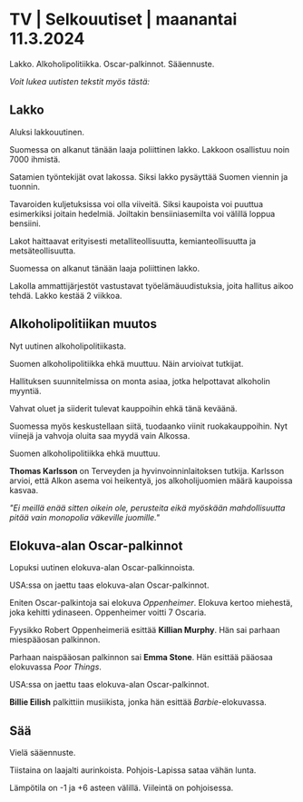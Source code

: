 # TV \| Selkouutiset \| maanantai 11.3.2024

Lakko. Alkoholipolitiikka. Oscar-palkinnot. Sääennuste.

*Voit lukea uutisten tekstit myös tästä:*

## Lakko

Aluksi lakkouutinen.

Suomessa on alkanut tänään laaja poliittinen lakko. Lakkoon osallistuu noin 7000 ihmistä.

Satamien työntekijät ovat lakossa. Siksi lakko pysäyttää Suomen viennin ja tuonnin.

Tavaroiden kuljetuksissa voi olla viiveitä. Siksi kaupoista voi puuttua esimerkiksi joitain hedelmiä. Joiltakin bensiiniasemilta voi välillä loppua bensiini.

Lakot haittaavat erityisesti metalliteollisuutta, kemianteollisuutta ja metsäteollisuutta.

Suomessa on alkanut tänään laaja poliittinen lakko.

Lakolla ammattijärjestöt vastustavat työelämäuudistuksia, joita hallitus aikoo tehdä. Lakko kestää 2 viikkoa.

## Alkoholipolitiikan muutos

Nyt uutinen alkoholipolitiikasta.

Suomen alkoholipolitiikka ehkä muuttuu. Näin arvioivat tutkijat.

Hallituksen suunnitelmissa on monta asiaa, jotka helpottavat alkoholin myyntiä.

Vahvat oluet ja siiderit tulevat kauppoihin ehkä tänä keväänä.

Suomessa myös keskustellaan siitä, tuodaanko viinit ruokakauppoihin. Nyt viinejä ja vahvoja oluita saa myydä vain Alkossa.

Suomen alkoholipolitiikka ehkä muuttuu.

**Thomas Karlsson** on Terveyden ja hyvinvoinninlaitoksen tutkija. Karlsson arvioi, että Alkon asema voi heikentyä, jos alkoholijuomien määrä kaupoissa kasvaa.

*"Ei meillä enää sitten oikein ole, perusteita eikä myöskään mahdollisuutta pitää vain monopolia väkeville juomille."*

## Elokuva-alan Oscar-palkinnot

Lopuksi uutinen elokuva-alan Oscar-palkinnoista.

USA:ssa on jaettu taas elokuva-alan Oscar-palkinnot.

Eniten Oscar-palkintoja sai elokuva *Oppenheimer*. Elokuva kertoo miehestä, joka kehitti ydinaseen. Oppenheimer voitti 7 Oscaria.

Fyysikko Robert Oppenheimeriä esittää **Killian Murphy**. Hän sai parhaan miespääosan palkinnon.

Parhaan naispääosan palkinnon sai **Emma Stone**. Hän esittää pääosaa elokuvassa *Poor Things*.

USA:ssa on jaettu taas elokuva-alan Oscar-palkinnot.

**Billie Eilish** palkittiin musiikista, jonka hän esittää *Barbie*-elokuvassa.

## Sää

Vielä sääennuste.

Tiistaina on laajalti aurinkoista. Pohjois-Lapissa sataa vähän lunta.

Lämpötila on -1 ja +6 asteen välillä. Viileintä on pohjoisessa.

